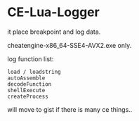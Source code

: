 # CE-Lua-Logger

it place breakpoint and log data.

cheatengine-x86_64-SSE4-AVX2.exe only.

log function list:
```
load / loadstring
autoAssemble
decodeFunction
shellExecute
createProcess
```

will move to gist if there is many ce things..
